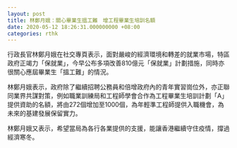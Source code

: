 ```yaml
---
layout: post
title: 林鄭月娥：關心畢業生搵工難　增工程畢業生培訓名額
date: 2020-05-12 18:26:31.000000000 +08:00
categories: rthk
---
```


行政長官林鄭月娥在社交專頁表示，面對嚴峻的經濟環境和轉差的就業市場，特區政府正竭力「保就業」，今早公布多項改善810億元「保就業」計劃措施，同時亦很關心應屆畢業生「搵工難」的情況。

林鄭月娥表示，政府除了繼續招聘公務員和倍增政府內的青年實習崗位外，亦正聯同業界共謀對策，例如職業訓練局和工程師學會合作為工程畢業生培訓計劃「A」提供資助的名額，將由272個增加至1000個，為年輕準工程師提供入職機會，為未來的基建發展保留實力。

林鄭月娥又表示，希望當局為各行各業提供的支援，能讓香港繼續守住疫情，撐過經濟寒冬。

